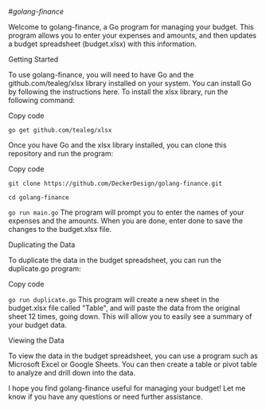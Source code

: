 #*golang-finance*

Welcome to golang-finance, a Go program for managing your budget. This program allows you to enter your expenses and amounts, and then updates a budget spreadsheet (budget.xlsx) with this information.

Getting Started

To use golang-finance, you will need to have Go and the github.com/tealeg/xlsx library installed on your system. You can install Go by following the instructions here. To install the xlsx library, run the following command:

Copy code

```go get github.com/tealeg/xlsx```

Once you have Go and the xlsx library installed, you can clone this repository and run the program:

Copy code


```git clone https://github.com/DeckerDesign/golang-finance.git```

```cd golang-finance```

```go run main.go```
The program will prompt you to enter the names of your expenses and the amounts. When you are done, enter done to save the changes to the budget.xlsx file.

Duplicating the Data

To duplicate the data in the budget spreadsheet, you can run the duplicate.go program:

Copy code 

```go run duplicate.go```
This program will create a new sheet in the budget.xlsx file called "Table", and will paste the data from the original sheet 12 times, going down. This will allow you to easily see a summary of your budget data.

Viewing the Data

To view the data in the budget spreadsheet, you can use a program such as Microsoft Excel or Google Sheets. You can then create a table or pivot table to analyze and drill down into the data.

I hope you find golang-finance useful for managing your budget! Let me know if you have any questions or need further assistance.
